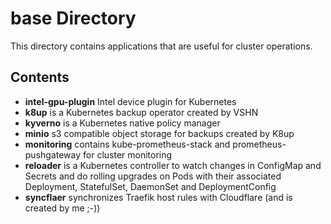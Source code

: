 # base Directory

This directory contains applications that are useful for cluster operations.

## Contents

- **intel-gpu-plugin** Intel device plugin for Kubernetes
- **k8up** is a Kubernetes backup operator created by VSHN
- **kyverno** is a Kubernetes native policy manager
- **minio** s3 compatible object storage for backups created by K8up
- **monitoring** contains kube-prometheus-stack and prometheus-pushgateway for cluster monitoring
- **reloader** is a Kubernetes controller to watch changes in ConfigMap and Secrets and do rolling upgrades on Pods with their associated Deployment, StatefulSet, DaemonSet and DeploymentConfig
- **syncflaer** synchronizes Traefik host rules with Cloudflare (and is created by me ;-))
